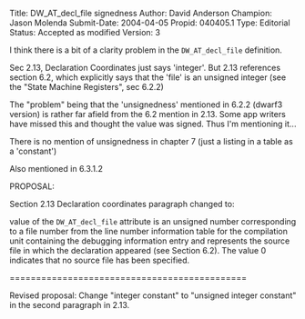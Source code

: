 Title:       DW_AT_decl_file signedness
Author:      David Anderson
Champion:    Jason Molenda
Submit-Date: 2004-04-05
Propid:      040405.1
Type:        Editorial
Status:      Accepted as modified
Version:     3

I think there is a bit of a clarity problem in the
`DW_AT_decl_file` definition.

 Sec 2.13, Declaration Coordinates
 just says 'integer'. But 2.13 references section 6.2,
 which explicitly says that the 'file' is an unsigned integer
 (see the "State Machine Registers", sec 6.2.2)


The "problem" being that the 'unsignedness' mentioned in 6.2.2
(dwarf3 version) is rather far afield from the 6.2 mention
in 2.13.  Some app writers have missed this and
thought the value was signed. Thus I'm mentioning it...


There is no mention of unsignedness in chapter 7 (just a listing
in a table as a 'constant')

Also mentioned in 6.3.1.2


PROPOSAL:

Section 2.13 Declaration coordinates
paragraph changed to:

value of the `DW_AT_decl_file` attribute is an unsigned
number corresponding to a
file number from the line number information table for the
compilation unit containing the debugging information entry and
represents the source file in which the declaration appeared
(see Section 6.2). The value 0 indicates that no source file
has been specified.

=============================================

Revised proposal:
  Change "integer constant" to "unsigned integer constant"
  in the second paragraph in 2.13.
